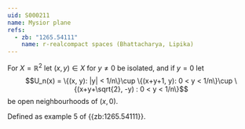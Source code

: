 ```yaml
---
uid: S000211
name: Mysior plane
refs:
  - zb: "1265.54111"
    name: r-realcompact spaces (Bhattacharya, Lipika)
---
```


For $X = \mathbb{R}^2$ let $(x, y)\in X$ for $y\neq 0$ be isolated, and if $y = 0$ let $$U_n(x) = \{(x, y): |y| < 1/n\}\cup \{(x+y+1, y): 0 < y < 1/n\}\cup \{(x+y+\sqrt{2}, -y) : 0 < y < 1/n\}$$ be open neighbourhoods of $(x, 0)$.

Defined as example 5 of {{zb:1265.54111}}.
